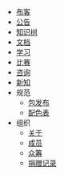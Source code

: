 +   [布客](https://www.ibooker.org.cn/)
+   [公告](README.md)
+   [知识树](docs/tree/README.md)
+   [文档](docs/docs/README.md)
+   [学习](docs/learn/README.md)
+   [比赛](docs/game/README.md)
+   [咨询](docs/map/README.md)
+   [新知](https://it-ebooks.flygon.net)
+   规范
    +   [包发布](docs/spec/pkg.md)
    +   [配色表](docs/spec/color.md)
+   组织
    + [关于](docs/about.md)
    + [成员](https://www.ibooker.org.cn/organization/)
    + [众筹](https://t.modian.com/project/67957.html)
    + [捐赠记录](docs/donate/README.md)